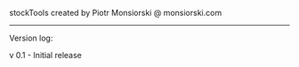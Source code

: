 stockTools created by Piotr Monsiorski @ monsiorski.com

- - - - - -
Version log:

v 0.1 - Initial release

